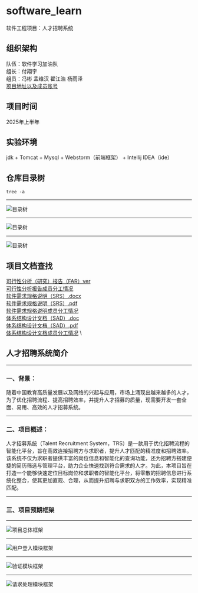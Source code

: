 # software_learn
软件工程项目：人才招聘系统

## 组织架构
队伍：软件学习加油队 \
组长：付翔宇\
组员：冯彬 孟维汉 翟江浩 杨雨泽\
[项目地址以及成员账号](文档/项目地址以及成员账号.txt)

## 项目时间
2025年上半年

## 实验环境
jdk + Tomcat + Mysql + Webstorm（前端框架） + Intellij IDEA（ide）

## 仓库目录树
```
tree -a
```

**** 
![目录树](readme所用图片/目录树-1.png)
**** 
![目录树](readme所用图片/目录树-2.png)
**** 
![目录树](readme所用图片/目录树-3.png)


## 项目文档查找

[可行性分析（研究）报告（FAR）ver](文档/报告/可行性分析(研究)报告(FAR)ver.pdf可行性分析(研究)报告(FAR)ver.pdf) \
[可行性分析报告成员分工情况](文档/报告/成员分工情况（可行性分析报告）.txt)  \
[软件需求规格说明（SRS）.docx](文档/报告/软件需求规格说明(SRS).docx)  \
[软件需求规格说明（SRS）.pdf](文档/报告/软件需求规格说明(SRS).pdf)  \
[软件需求规格说明成员分工情况](文档/报告/成员分工情况（软件需求规格说明）.txt) \
[体系结构设计文档（SAD）.doc](文档/报告/体系结构设计文档（SAD）.doc) \
[体系结构设计文档（SAD）.pdf](文档/报告/体系结构设计文档（SAD）.pdf) \
[体系结构设计文档成员分工情况](文档/报告/成员分工情况（体系结构设计文档）.txt) \

## 人才招聘系统简介
****
### 一、背景：
  随着中国教育高质量发展以及网络的兴起与应用，市场上涌现出越来越多的人才，为了优化招聘流程、提高招聘效率，并提升人才招募的质量，现需要开发一套全面、易用、高效的人才招募系统。
****
### 二、项目概述：
  人才招募系统（Talent Recruitment System，TRS）是一款用于优化招聘流程的智能化平台，旨在高效连接招聘方与求职者，提升人才匹配的精准度和招聘效率。该系统不仅为求职者提供丰富的岗位信息和智能化的查询功能，还为招聘方搭建便捷的简历筛选与管理平台，助力企业快速找到符合需求的人才。为此，本项目旨在打造一个能够快速定位目标岗位和求职者的智能化平台，将零散的招聘信息进行系统化整合，使其更加直观、合理，从而提升招聘与求职双方的工作效率，实现精准匹配。
****
### 三、项目预期框架
**** 
![项目总体框架](readme所用图片/项目总体框架.png)
****
![用户登入模块框架](readme所用图片/用户登入模块框架.png)
****
![验证模块框架](readme所用图片/验证模块框架.png)
****
![请求处理模块框架](readme所用图片/请求处理模块框架.png)



